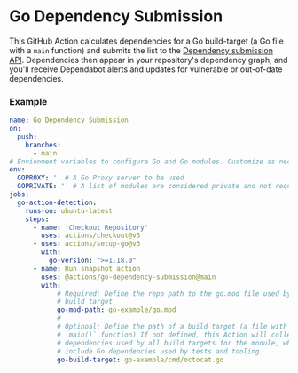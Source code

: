 # Go Dependency Submission

This GitHub Action calculates dependencies for a Go build-target (a Go file with a
`main` function) and submits the list to the [Dependency submission API](https://docs.github.com/en/code-security/supply-chain-security/understanding-your-software-supply-chain/using-the-dependency-submission-api). Dependencies then appear in your repository's dependency graph, and you'll receive Dependabot alerts and updates for vulnerable or out-of-date dependencies. 

### Example
```yaml
name: Go Dependency Submission
on:
  push:
    branches:
      - main
# Envionment variables to configure Go and Go modules. Customize as necessary
env:
  GOPROXY: '' # A Go Proxy server to be used
  GOPRIVATE: '' # A list of modules are considered private and not requested from GOPROXY
jobs:
  go-action-detection:
    runs-on: ubuntu-latest
    steps:
      - name: 'Checkout Repository'
        uses: actions/checkout@v3
      - uses: actions/setup-go@v3
        with:
          go-version: ">=1.18.0"
      - name: Run snapshot action
        uses: @actions/go-dependency-submission@main
        with:
            # Required: Define the repo path to the go.mod file used by the
            # build target
            go-mod-path: go-example/go.mod
            #
            # Optinoal: Define the path of a build target (a file with a
            # `main()` function) If not defined, this Action will collect all
            # dependencies used by all build targets for the module, which may
            # include Go dependencies used by tests and tooling.
            go-build-target: go-example/cmd/octocat.go
```

